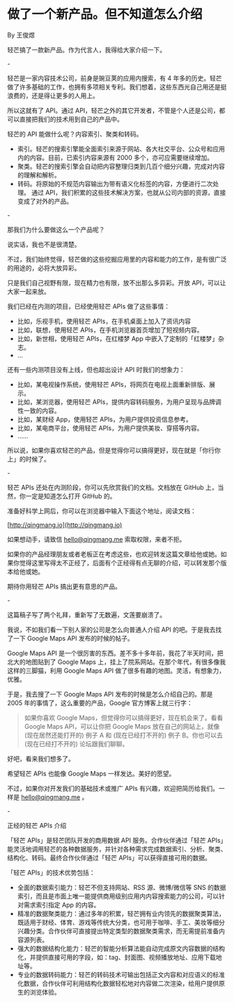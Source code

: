 # 做了一个新产品。但不知道怎么介绍

By 王俊煜

轻芒搞了一款新产品。作为代言人，我得给大家介绍一下。

\-

轻芒是一家内容技术公司，前身是豌豆荚的应用内搜索，有 4 年多的历史。轻芒做了许多基础的工作，也拥有多项相关专利。我们想着，这些东西光自己用还是挺浪费的，还是得让更多的人用上。

所以这就有了 API。通过 API，轻芒之外的其它开发者，不管是个人还是公司，都可以直接把我们的技术用到自己的产品中。

轻芒的 API 能做什么呢？内容索引、聚类和转码。
- 索引。轻芒的搜索引擎能全面索引来源于网站、各大社交平台、公众号和应用内的内容。目前，已索引内容来源有 2000 多个，亦可应需要继续增加。
- 聚类。轻芒的搜索引擎会自动把内容整理归类到几百个细分兴趣，完成对内容的理解和解析。
- 转码。将原始的不规范内容输出为带有语义化标签的内容，方便进行二次处理。
通过 API，我们积累的这些技术解决方案，也就从公司内部的资源，直接变成了对外的产品。

\-

那我们为什么要做这么一个产品呢？

说实话，我也不是很清楚。

不过，我们始终觉得，轻芒做的这些挖掘应用里的内容和能力的工作，是有很广泛的用途的，必将大放异彩。

只是我们自己视野有限，现在精力也有限，放不出那么多异彩。开放 API，可以让大家一起来放。

我们已经在内测的项目，已经使用轻芒 APIs 做了这些事情：
- 比如，乐视手机，使用轻芒 APIs，在手机桌面上加入了资讯内容
- 比如，联想，使用轻芒 APIs，在手机浏览器首页增加了短视频内容。
- 比如，新世相，使用轻芒 APIs，在红楼梦 App 中嵌入了定制的「红楼梦」杂志。
- …

还有一些内测项目没有上线，但也超出设计 API 时我们的想象力：
- 比如，某电视操作系统，使用轻芒 APIs，将网页在电视上面重新排版、展示。
- 比如，某浏览器，使用轻芒 APIs，提供内容转码服务，为用户呈现与品牌调性一致的内容。
- 比如，某财经 App，使用轻芒 APIs，为用户提供投资信息参考。
- 比如，某电商平台，使用轻芒 APIs，为用户提供美妆、穿搭等内容。
- ……

所以说，如果你喜欢轻芒的产品，但是觉得你可以搞得更好，现在就是「你行你上」的时候了。

\-

轻芒 APIs 还处在内测阶段，你可以先欣赏我们的文档。文档放在 GitHub 上，当然，你一定是知道怎么打开 GitHub 的。

准备好科学上网后，你可以在浏览器中输入下面这个地址，阅读文档：

[http://qingmang.io](http://qingmang.io)

如果想动手，请致信 hello@qingmang.me 索取权限，来者不拒。

如果你的产品经理朋友或者老板正在考虑这些，也欢迎转发这篇文章给他或她。如果你觉得这里写得太不正经了，后面有个正经得有点无聊的介绍，可以转发那个版本给他或她。

期待你用轻芒 APIs 搞出更有意思的产品。

\-

这篇稿子写了两个礼拜，重新写了无数遍，文莲要崩溃了。

我说，不如我们看一下别人家的公司是怎么向普通人介绍 API 的吧。于是我去找了一下 Google Maps API 发布的时候的帖子。

Google Maps API 是一个很厉害的东西。差不多十多年前，我花了半天时间，把北大的地图贴到了 Google Maps 上，挂上了院系网站。在那个年代，有很多像我这样的三脚猫，利用 Google Maps API 做了很多有趣的地图。灵活，有想象力，优雅。

于是，我去搜了一下 Google Maps API 发布的时候是怎么介绍自己的。那是 2005 年的事情了，这么重要的产品，Google 官方博客上就三行字：
> 如果你喜欢 Google Maps，但觉得你可以搞得更好，现在机会来了。看看 Google Maps API，可以让你把 Google Maps 放在自己的网站上，就像 (现在居然还能打开的) 例子 A 和 (现在已经打不开的) 例子 B。你也可以去 (现在已经打不开的) 论坛跟我们聊聊。

好吧，看来我们想多了。

希望轻芒 APIs 也能像 Google Maps 一样发达。美好的愿望。

不过，如果你对开发我们的基础技术或推广 APIs 有兴趣，欢迎把简历给我们。一样是 hello@qingmang.me 。

\-

正经的轻芒 APIs 介绍

「轻芒 APIs」是轻芒团队开发的商用数据 API 服务。合作伙伴通过「轻芒 APIs」能灵活地调用轻芒的各种数据服务，并针对各种需求完成数据索引、分析、聚类、结构化、转码。最终合作伙伴通过「轻芒 APIs」可以获得直接可用的数据。

「轻芒 APIs」的技术优势包括：
- 全面的数据索引能力：轻芒不但支持网站、RSS 源、微博/微信等 SNS 的数据索引，而且是市面上唯一能提供商用级别应用内内容搜索能力的公司，可以针对需求索引指定 App 的内容。
- 精准的数据聚类能力：通过多年的积累，轻芒拥有业内领先的数据聚类算法，既适用于财经、体育、游戏等传统大分类，也可用于咖啡、手工、美妆等细分兴趣分类。合作伙伴可直接提出特定类型的数据聚类需求，而无需提前准备内容源列表。
- 强大的数据结构化能力：轻芒的智能分析算法能自动完成原文内容数据的结构化，并提供直接可用的字段，如：tag、封面图、视频播放地址、应用下载地址等。
- 专业的数据转码能力：轻芒的转码技术可输出包括正文内容和对应语义的标准化数据，合作伙伴可利用结构化数据轻松地对内容做二次渲染，给用户提供原生的浏览体验。


